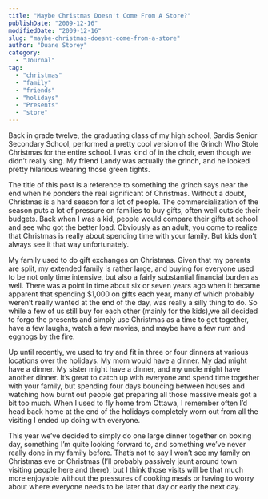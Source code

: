 ```yaml
---
title: "Maybe Christmas Doesn't Come From A Store?"
publishDate: "2009-12-16"
modifiedDate: "2009-12-16"
slug: "maybe-christmas-doesnt-come-from-a-store"
author: "Duane Storey"
category:
  - "Journal"
tag:
  - "christmas"
  - "family"
  - "friends"
  - "holidays"
  - "Presents"
  - "store"
---
```


Back in grade twelve, the graduating class of my high school, Sardis Senior Secondary School, performed a pretty cool version of the Grinch Who Stole Christmas for the entire school. I was kind of in the choir, even though we didn’t really sing. My friend Landy was actually the grinch, and he looked pretty hilarious wearing those green tights.

The title of this post is a reference to something the grinch says near the end when he ponders the real significant of Christmas. Without a doubt, Christmas is a hard season for a lot of people. The commercialization of the season puts a lot of pressure on families to buy gifts, often well outside their budgets. Back when I was a kid, people would compare their gifts at school and see who got the better load. Obviously as an adult, you come to realize that Christmas is really about spending time with your family. But kids don’t always see it that way unfortunately.

My family used to do gift exchanges on Christmas. Given that my parents are split, my extended family is rather large, and buying for everyone used to be not only time intensive, but also a fairly substantial financial burden as well. There was a point in time about six or seven years ago when it became apparent that spending $1,000 on gifts each year, many of which probably weren’t really wanted at the end of the day, was really a silly thing to do. So while a few of us still buy for each other (mainly for the kids),we all decided to forgo the presents and simply use Christmas as a time to get together, have a few laughs, watch a few movies, and maybe have a few rum and eggnogs by the fire.

Up until recently, we used to try and fit in three or four dinners at various locations over the holidays. My mom would have a dinner. My dad might have a dinner. My sister might have a dinner, and my uncle might have another dinner. It’s great to catch up with everyone and spend time together with your family, but spending four days bouncing between houses and watching how burnt out people get preparing all those massive meals got a bit too much. When I used to fly home from Ottawa, I remember often I’d head back home at the end of the holidays completely worn out from all the visiting I ended up doing with everyone.

This year we’ve decided to simply do one large dinner together on boxing day, something I’m quite looking forward to, and something we’ve never really done in my family before. That’s not to say I won’t see my family on Christmas eve or Christmas (I’ll probably passively jaunt around town visiting people here and there), but I think those visits will be that much more enjoyable without the pressures of cooking meals or having to worry about where everyone needs to be later that day or early the next day.